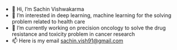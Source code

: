 - 👋 Hi, I’m Sachin Vishwakarma
- 👀 I’m interested in deep learning, machine learning for the solving problem related to health care
- 🌱 I’m currently working on precision oncology to solve the drug resistance and toxicity problem in cancer research
- 📫 Here is my email sachin.vish91@gmail.com

<!---
sachin-vish91/sachin-vish91 is a ✨ special ✨ repository because its `README.md` (this file) appears on your GitHub profile.
You can click the Preview link to take a look at your changes.
--->
